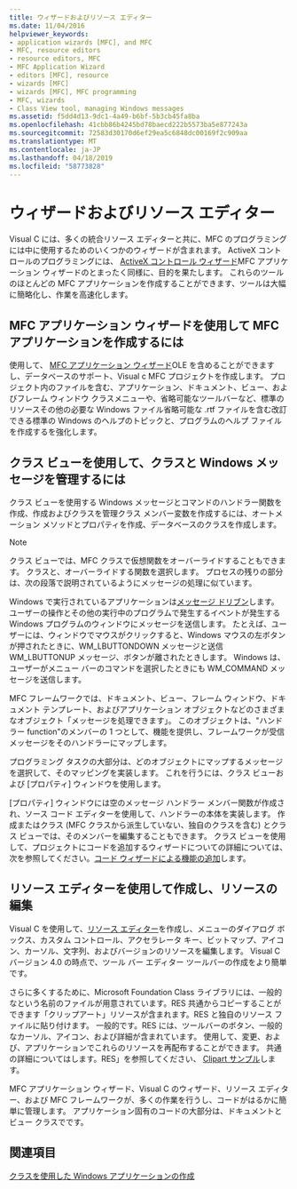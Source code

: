 ```yaml
---
title: ウィザードおよびリソース エディター
ms.date: 11/04/2016
helpviewer_keywords:
- application wizards [MFC], and MFC
- MFC, resource editors
- resource editors, MFC
- MFC Application Wizard
- editors [MFC], resource
- wizards [MFC]
- wizards [MFC], MFC programming
- MFC, wizards
- Class View tool, managing Windows messages
ms.assetid: f5dd4d13-9dc1-4a49-b6bf-5b3cb45fa8ba
ms.openlocfilehash: 41cbb86b4245bd78baecd222b5573ba5e877243a
ms.sourcegitcommit: 72583d30170d6ef29ea5c6848dc00169f2c909aa
ms.translationtype: MT
ms.contentlocale: ja-JP
ms.lasthandoff: 04/18/2019
ms.locfileid: "58773828"
---
```

# <a name="wizards-and-the-resource-editors"></a>ウィザードおよびリソース エディター

Visual C には、多くの統合リソース エディターと共に、MFC のプログラミングには中に使用するためのいくつかのウィザードが含まれます。 ActiveX コントロールのプログラミングには、 [ActiveX コントロール ウィザード](../mfc/reference/mfc-activex-control-wizard.md)MFC アプリケーション ウィザードのとまったく同様に、目的を果たします。 これらのツールのほとんどの MFC アプリケーションを作成することができます、ツールは大幅に簡略化し、作業を高速化します。

##  <a name="_core_use_appwizard_to_create_an_mfc_application"></a> MFC アプリケーション ウィザードを使用して MFC アプリケーションを作成するには

使用して、 [MFC アプリケーション ウィザード](../mfc/reference/mfc-application-wizard.md)OLE を含めることができますし、データベースのサポート、Visual c MFC プロジェクトを作成します。 プロジェクト内のファイルを含む、アプリケーション、ドキュメント、ビュー、およびフレーム ウィンドウ クラスメニューや、省略可能なツールバーなど、標準のリソースその他の必要な Windows ファイル省略可能な .rtf ファイルを含む改訂できる標準の Windows のヘルプのトピックと、プログラムのヘルプ ファイルを作成するを強化します。

##  <a name="_core_use_classwizard_to_manage_classes_and_windows_messages"></a> クラス ビューを使用して、クラスと Windows メッセージを管理するには

クラス ビューを使用する Windows メッセージとコマンドのハンドラー関数を作成、作成およびクラスを管理クラス メンバー変数を作成するには、オートメーション メソッドとプロパティを作成、データベースのクラスを作成します。

> [!NOTE]
>  クラス ビューでは、MFC クラスで仮想関数をオーバーライドすることもできます。 クラスと、オーバーライドする関数を選択します。 プロセスの残りの部分は、次の段落で説明されているようにメッセージの処理に似ています。

Windows で実行されているアプリケーションは[メッセージ ドリブン](../mfc/message-handling-and-mapping.md)します。 ユーザーの操作とその他の実行中のプログラムで発生するイベントが発生する Windows プログラムのウィンドウにメッセージを送信します。 たとえば、ユーザーには、ウィンドウでマウスがクリックすると、Windows マウスの左ボタンが押されたときに、WM_LBUTTONDOWN メッセージと送信 WM_LBUTTONUP メッセージ、ボタンが離されたときします。 Windows は、ユーザーがメニュー バーのコマンドを選択したときにも WM_COMMAND メッセージを送信します。

MFC フレームワークでは、ドキュメント、ビュー、フレーム ウィンドウ、ドキュメント テンプレート、およびアプリケーション オブジェクトなどのさまざまなオブジェクト「メッセージを処理できます」。 このオブジェクトは、"ハンドラー function"のメンバーの 1 つとして、機能を提供し、フレームワークが受信メッセージをそのハンドラーにマップします。

プログラミング タスクの大部分は、どのオブジェクトにマップするメッセージを選択して、そのマッピングを実装します。 これを行うには、クラス ビューおよび [プロパティ] ウィンドウを使用します。

[プロパティ] ウィンドウには空のメッセージ ハンドラー メンバー関数が作成され、ソース コード エディターを使用して、ハンドラーの本体を実装します。 作成またはクラス (MFC クラスから派生していない、独自のクラスを含む) とクラス ビューでは、そのメンバーを編集することもできます。 クラス ビューを使用して、プロジェクトにコードを追加するウィザードについての詳細については、次を参照してください。[コード ウィザードによる機能の追加](../ide/adding-functionality-with-code-wizards-cpp.md)します。

##  <a name="_core_use_the_resource_editors_to_create_and_edit_resources"></a> リソース エディターを使用して作成し、リソースの編集

Visual C を使用して、[リソース エディター](../windows/resource-editors.md)を作成し、メニューのダイアログ ボックス、カスタム コントロール、アクセラレータ キー、ビットマップ、アイコン、カーソル、文字列、およびバージョンのリソースを編集します。 Visual C バージョン 4.0 の時点で、ツール バー エディター ツールバーの作成をより簡単です。

さらに多くするために、Microsoft Foundation Class ライブラリには、一般的なという名前のファイルが用意されています。RES 共通からコピーすることができます「クリップアート」リソースが含まれます。RES と独自のリソース ファイルに貼り付けます。 一般的です。RES には、ツールバーのボタン、一般的なカーソル、アイコン、および詳細が含まれています。 使用して、変更、および、アプリケーションでこれらのリソースを再配布することができます。 共通の詳細についてはします。RES」を参照してください、 [Clipart サンプル](../overview/visual-cpp-samples.md)します。

MFC アプリケーション ウィザード、Visual C のウィザード、リソース エディター、および MFC フレームワークが、多くの作業を行うし、コードがはるかに簡単に管理します。 アプリケーション固有のコードの大部分は、ドキュメントとビュー クラスでです。

## <a name="see-also"></a>関連項目

[クラスを使用した Windows アプリケーションの作成](../mfc/using-the-classes-to-write-applications-for-windows.md)
